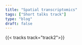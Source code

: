 ```yaml
---
title: "Spatial transcriptomics"
tags: ["Short talks track"]
type: "blog"
draft: false
---
```


{{< tracks track="track2">}}


